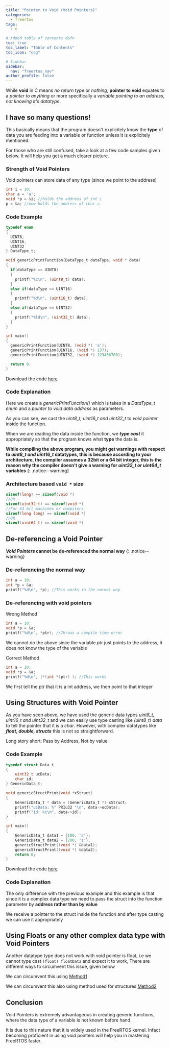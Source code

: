 ```yaml
---
title: "Pointer to Void (Void Pointers)"
categories:
  - freertos
tags:
  - c

# Added table of contents defn
toc: true
toc_label: "Table of Contents"
toc_icon: "cog"

# Sidebar
sidebar:
  nav: "freertos_nav"
author_profile: false
---
```


While **void** in C means *no return type* or *nothing*, **pointer to void** equates to a *pointer to anything* or more specifically a *variable pointing to an address, not knowing it's datatype*.

## I have so many questions!

This basically means that the program doesn't explicitely know the **type** of data you are feeding into a variable or function unless it is explicitely mentioned.

For those who are still confused, take a look at a few code samples given below. It will help you get a much clearer picture.

### Strength of Void Pointers

Void pointers can store data of any type (since we point to the address)

``` c
int i = 10;
char a = 'a';
void *p = &i; //holds the address of int i
p = &a; //now holds the address of char a
```

### Code Example

``` c
typedef enum
{
  UINT8,
  UINT16,
  UINT32
} DataType_t;

void genericPrintFunction(DataType_t dataType, void * data)
{
  if(dataType == UINT8)
  {
    printf("%c\n", (uint8_t) data);
  }
  else if(dataType == UINT16)
  {
    printf("%d\n", (uint16_t) data);
  }
  else if(dataType == UINT32)
  {
    printf("%ld\n", (uint32_t) data);
  }
}

int main()
{
  genericPrintFunction(UINT8, (void *) 'a');
  genericPrintFunction(UINT16, (void *) 137);
  genericPrintFunction(UINT32, (void *) 123456780);

  return 0;
}
```
Download the code [here](/assets/code/2018-06-08-pointer-to-void/genericPrintFunction/main.c)

### Code Explanation

Here we create a *genericPrintFunction()* which is takes in a *DataType_t enum* and a *pointer to void data address* as parameters.

As you can see, we cast the *uint8_t, uint16_t and uint32_t* to *void pointer* inside the function.

When we are reading the data inside the function, we ***type cast*** it appropriately so that the program knows what **type** the data is.

**While compiling the above program, you might get warnings with respect to _uint8_t and uint16_t_ datatypes, this is because according to your architecture, the compiler assumes a 32bit or a 64 bit integer, this is the reason why the compiler doesn't give a warning for _uint32_t or uint64_t_ variables**
{: .notice--warning}

### Architecture based `void *` size
``` c
sizeof(long) == sizeof(void *)
//OR
sizeof(uint32_t) == sizeof(void *)
//For 64 bit machines or compilers
sizeof(long long) == sizeof(void *)
//OR
sizeof(uint64_t) == sizeof(void *)
```

## De-referencing a Void Pointer

**_Void Pointers_ cannot be de-referenced the normal way**
{: .notice--warning}

### De-referencing the normal way

``` c
int a = 10;
int *p = &a;
printf("%d\n", *p); //This works in the normal way
```

### De-referencing with void pointers

Wrong Method
``` c
int a = 10;
void *p = &a;
printf("%d\n", *ptr); //Throws a compile time error
```
We cannot do the above since the variable *ptr* just points to the address, it does not know the type of the variable

Correct Method
``` c
int a = 10;
void *p = &a;
printf("%d\n", (*(int *)ptr) ); //This works
```
We first tell the ptr that it is a int address, we then point to that integer

## Using Structures with Void Pointer

As you have seen above, we have used the generic data types *uint8_t, uint16_t and uint32_t* and we can easily use type casting like *(uint8_t) data* to tell the pointer that it is a *char*. However, with complex datatypes like ***float, double, structs*** this is not so straightforward.

Long story short: Pass by Address, Not by value

### Code Example

``` c
typedef struct Data_t
{
    uint32_t ucData;
    char id;
} GenericData_t;

void genericStructPrint(void *xStruct)
{
    GenericData_t * data = (GenericData_t *) xStruct;
    printf("ucData: %" PRIu32 "\n", data->ucData);
    printf("id: %c\n", data->id);
}

int main()
{
    GenericData_t data1 = {100, 'a'};
    GenericData_t data2 = {200, 'z'};
    genericStructPrint((void *) &data1);
    genericStructPrint((void *) &data2);
    return 0;
}
```
Download the code [here](/assets/code/2018-06-08-pointer-to-void/genericStructPrint/main.c)

### Code Explanation

The only difference with the previous example and this example is that since it is a complex data type we need to pass the struct into the function parameter by **address rather than by value**

We receive a pointer to the struct inside the function and after type casting we can use it appropriately

## Using Floats or any other complex data type with Void Pointers

Another datatype type does not work with void pointer is float, i.e we cannot type cast `(float) floatData` and expect it to work,
There are different ways to circumvent this issue, given below

We can circumvent this using [Method1](/assets/code/2018-06-08-pointer-to-void/bypassingFloatRestriction/main.c)

We can circumvent this also using method used for structures [Method2](/assets/code/2018-06-08-pointer-to-void/bypassingFloatRestriction2/main.c)

## Conclusion

Void Pointers is extremely advantageous in creating generic functions, where the data type of a variable is not known before hand.

It is due to this nature that it is widely used in the FreeRTOS kernel. Infact becoming proficient in using void pointers will help you in mastering FreeRTOS faster.
